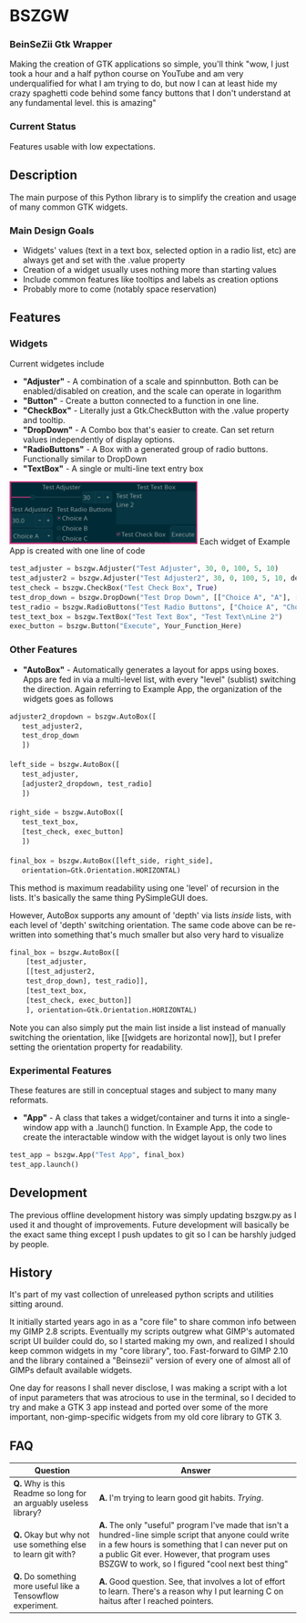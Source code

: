 # BSZGW
### BeinSeZii Gtk Wrapper
Making the creation of GTK applications so simple, you'll think "wow, I just took a hour and a half python course on YouTube and am very underqualified for what I am trying to do, but now I can at least hide my crazy spaghetti code behind some fancy buttons that I don't understand at any fundamental level. this is amazing"

### Current Status
Features usable with low expectations.

## Description
The main purpose of this Python library is to simplify the creation and usage of many common GTK widgets.

### Main Design Goals
 * Widgets' values (text in a text box, selected option in a radio list, etc) are always get and set with the .value property
 * Creation of a widget usually uses nothing more than starting values
 * Include common features like tooltips and labels as creation options
 * Probably more to come (notably space reservation)

## Features
### Widgets
Current widgetes include
 * **"Adjuster"** - A combination of a scale and spinnbutton. Both can be enabled/disabled on creation, and the scale can operate in logarithm
 * **"Button"** - Create a button connected to a function in one line.
 * **"CheckBox"** - Literally just a Gtk.CheckButton with the .value property and tooltip.
 * **"DropDown"** - A Combo box that's easier to create. Can set return values independently of display options.
 * **"RadioButtons"** - A Box with a generated group of radio buttons. Functionally similar to DropDown
 * **"TextBox"** - A single or multi-line text entry box

<img src="https://github.com/Beinsezii/BSZGW/blob/master/Example%20Apps/example_app_1.png" width="330">
Each widget of Example App is created with one line of code

```python
test_adjuster = bszgw.Adjuster("Test Adjuster", 30, 0, 100, 5, 10)
test_adjuster2 = bszgw.Adjuster("Test Adjuster2", 30, 0, 100, 5, 10, decimals=1, slider=False)
test_check = bszgw.CheckBox("Test Check Box", True)
test_drop_down = bszgw.DropDown("Test Drop Down", [["Choice A", "A"], ["Choice B", "B"], ["Choice C", "C"]], "A", enums=True)
test_radio = bszgw.RadioButtons("Test Radio Buttons", ["Choice A", "Choice B", "Choice C"], 0)
test_text_box = bszgw.TextBox("Test Text Box", "Test Text\nLine 2")
exec_button = bszgw.Button("Execute", Your_Function_Here)
```

### Other Features
 * **"AutoBox"** - Automatically generates a layout for apps using boxes. Apps are fed in via a multi-level list, with every "level" (sublist) switching the direction.
 Again referring to Example App, the organization of the widgets goes as follows
 
 ```python
adjuster2_dropdown = bszgw.AutoBox([
    test_adjuster2,
    test_drop_down
    ])

left_side = bszgw.AutoBox([
    test_adjuster,
    [adjuster2_dropdown, test_radio]
    ])

right_side = bszgw.AutoBox([
    test_text_box,
    [test_check, exec_button]
    ])

final_box = bszgw.AutoBox([left_side, right_side],
    orientation=Gtk.Orientation.HORIZONTAL)
 ```
This method is maximum readability using one 'level' of recursion in the lists. It's basically the same thing PySimpleGUI does.

However, AutoBox supports any amount of 'depth' via lists *inside* lists, with each level of 'depth' switching orientation. The same code above can be re-written into something that's much smaller but also very hard to visualize
```python
final_box = bszgw.AutoBox([
    [test_adjuster,
    [[test_adjuster2,
    test_drop_down], test_radio]],
    [test_text_box,
    [test_check, exec_button]]
    ], orientation=Gtk.Orientation.HORIZONTAL)
```
Note you can also simply put the main list inside a list instead of manually switching the orientation, like [[widgets are horizontal now]], but I prefer setting the orientation property for readability.
### Experimental Features
These features are still in conceptual stages and subject to many many reformats.
* **"App"** - A class that takes a widget/container and turns it into a single-window app with a .launch() function.
In Example App, the code to create the interactable window with the widget layout is only two lines
```python
test_app = bszgw.App("Test App", final_box)
test_app.launch()
```

## Development
The previous offline development history was simply updating bszgw.py as I used it and thought of improvements. Future development will basically be the exact same thing except I push updates to git so I can be harshly judged by people.

## History
It's part of my vast collection of unreleased python scripts and utilities sitting around.

It initially started years ago in as a "core file" to share common info between my GIMP 2.8 scripts. Eventually my scripts outgrew what GIMP's automated script UI builder could do, so I started making my own, and realized I should keep common widgets in my "core library", too. Fast-forward to GIMP 2.10 and the library contained a "Beinsezii" version of every one of almost all of GIMPs default available widgets.

One day for reasons I shall never disclose, I was making a script with a lot of input parameters that was atrocious to use in the terminal, so I decided to try and make a GTK 3 app instead and ported over some of the more important, non-gimp-specific widgets from my old core library to GTK 3.

## FAQ
Question|Answer
--------|------
**Q.** Why is this Readme so long for an arguably useless library?|**A.** I'm trying to learn good git habits. *Trying*.
**Q.** Okay but why not use something else to learn git with?|**A.** The only "useful" program I've made that isn't a hundred-line simple script that anyone could write in a few hours is something that I can never put on a public Git ever. However, that program uses BSZGW to work, so I figured "cool next best thing"
**Q.** Do something more useful like a Tensowflow experiment.|**A.** Good question. See, that involves a lot of effort to learn. There's a reason why I put learning C on haitus after I reached pointers.
